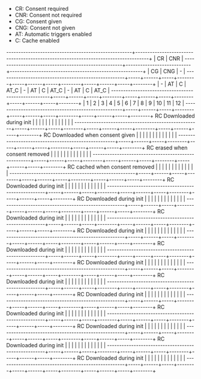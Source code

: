 * CR: Consent required
* CNR: Consent not required
* CG: Consent given
* CNG: Consent not given
* AT: Automatic triggers enabled
* C: Cache enabled

----------------------------------------------------+-----------------------------------------------------------------------------------+
                                                    |                          CR                           |           CNR             |
----------------------------------------------------+---------------------------+-------------------------------------------------------+
                                                    |            CG             |           CNG             |            -              |
----------------------------------------------------+-----+------+-----+--------+-----+------+-----+--------+-----+------+-----+--------+
                                                    |  -  |  AT  |  C  |  AT_C  |  -  |  AT  |  C  |  AT_C  |  -  |  AT  |  C  |  AT_C  |
----------------------------------------------------+-----+------+-----+--------+-----+------+-----+--------+-----+------+-----+--------+
                                                    |  1  |  2   |  3  |   4    |  5  |  6   |  7  |   8    |  9  |  10  | 11  |   12   |
----------------------------------------------------+-----+------+-----+--------+-----+------+-----+--------+-----+------+-----+--------+
RC Downloaded during init                           |     |      |     |        |     |      |     |        |     |      |     |        |
----------------------------------------------------+-----+------+-----+--------+-----+------+-----+--------+-----+------+-----+--------+
RC Downloaded when consent given                    |     |      |     |        |     |      |     |        |     |      |     |        |
----------------------------------------------------+-----+------+-----+--------+-----+------+-----+--------+-----+------+-----+--------+
RC erased when consent removed                      |     |      |     |        |     |      |     |        |     |      |     |        |
----------------------------------------------------+-----+------+-----+--------+-----+------+-----+--------+-----+------+-----+--------+
RC cached when consent removed                      |     |      |     |        |     |      |     |        |     |      |     |        |
----------------------------------------------------+-----+------+-----+--------+-----+------+-----+--------+-----+------+-----+--------+
RC Downloaded during init                           |     |      |     |        |     |      |     |        |     |      |     |        |
----------------------------------------------------+-----+------+-----+--------+-----+------+-----+--------+-----+------+-----+--------+
RC Downloaded during init                           |     |      |     |        |     |      |     |        |     |      |     |        |
----------------------------------------------------+-----+------+-----+--------+-----+------+-----+--------+-----+------+-----+--------+
RC Downloaded during init                           |     |      |     |        |     |      |     |        |     |      |     |        |
----------------------------------------------------+-----+------+-----+--------+-----+------+-----+--------+-----+------+-----+--------+
RC Downloaded during init                           |     |      |     |        |     |      |     |        |     |      |     |        |
----------------------------------------------------+-----+------+-----+--------+-----+------+-----+--------+-----+------+-----+--------+
RC Downloaded during init                           |     |      |     |        |     |      |     |        |     |      |     |        |
----------------------------------------------------+-----+------+-----+--------+-----+------+-----+--------+-----+------+-----+--------+
RC Downloaded during init                           |     |      |     |        |     |      |     |        |     |      |     |        |
----------------------------------------------------+-----+------+-----+--------+-----+------+-----+--------+-----+------+-----+--------+
RC Downloaded during init                           |     |      |     |        |     |      |     |        |     |      |     |        |
----------------------------------------------------+-----+------+-----+--------+-----+------+-----+--------+-----+------+-----+--------+
RC Downloaded during init                           |     |      |     |        |     |      |     |        |     |      |     |        |
----------------------------------------------------+-----+------+-----+--------+-----+------+-----+--------+-----+------+-----+--------+
RC Downloaded during init                           |     |      |     |        |     |      |     |        |     |      |     |        |
----------------------------------------------------+-----+------+-----+--------+-----+------+-----+--------+-----+------+-----+--------+
RC Downloaded during init                           |     |      |     |        |     |      |     |        |     |      |     |        |
----------------------------------------------------+-----+------+-----+--------+-----+------+-----+--------+-----+------+-----+--------+
RC Downloaded during init                           |     |      |     |        |     |      |     |        |     |      |     |        |
----------------------------------------------------+-----+------+-----+--------+-----+------+-----+--------+-----+------+-----+--------+
RC Downloaded during init                           |     |      |     |        |     |      |     |        |     |      |     |        |
----------------------------------------------------+-----+------+-----+--------+-----+------+-----+--------+-----+------+-----+--------+

